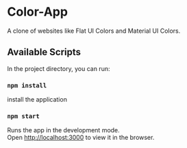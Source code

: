 # Color-App

A clone of websites like Flat UI Colors and Material UI Colors.

## Available Scripts

In the project directory, you can run:

### `npm install`

install the application

### `npm start`

Runs the app in the development mode.\
Open [http://localhost:3000](http://localhost:3000) to view it in the browser.

